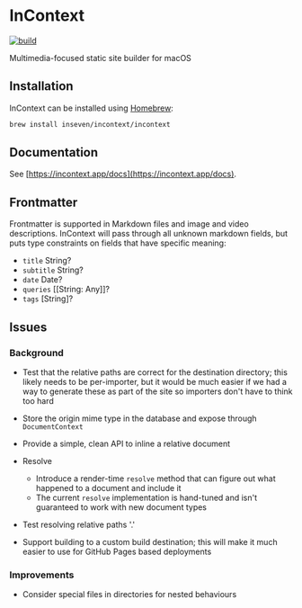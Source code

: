 # InContext

[![build](https://github.com/inseven/incontext/actions/workflows/build.yaml/badge.svg)](https://github.com/inseven/incontext/actions/workflows/build.yaml)

Multimedia-focused static site builder for macOS

## Installation

InContext can be installed using [Homebrew](https://brew.sh):

```bash
brew install inseven/incontext/incontext
```

## Documentation

See [https://incontext.app/docs](https://incontext.app/docs).

## Frontmatter

Frontmatter is supported in Markdown files and image and video descriptions. InContext will pass through all unknown markdown fields, but puts type constraints on fields that have specific meaning:

- `title` String?
- `subtitle` String?
- `date` Date?
- `queries` [[String: Any]]?
- `tags` [String]?

## Issues

### Background

- Test that the relative paths are correct for the destination directory; this likely needs to be per-importer, but it would be much easier if we had a way to generate these as part of the site so importers don't have to think too hard
- Store the origin mime type in the database and expose through `DocumentContext`
- Provide a simple, clean API to inline a relative document
- Resolve
  - Introduce a render-time `resolve` method that can figure out what happened to a document and include it
  - The current `resolve` implementation is hand-tuned and isn't guaranteed to work with new document types

- Test resolving relative paths '.'
- Support building to a custom build destination; this will make it much easier to use for GitHub Pages based deployments

### Improvements

- Consider special files in directories for nested behaviours
